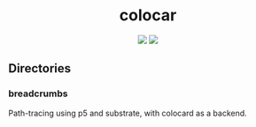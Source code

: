 <h1 align="center">colocar</h1>
<p align="center">
<img src="https://img.shields.io/badge/👌-Extremely Rad-00ddcc.svg" />
<img src="https://circleci.com/gh/aplbrain/colocar.svg?style=svg" />
</p>

## Directories

### breadcrumbs

Path-tracing using p5 and substrate, with colocard as a backend.

